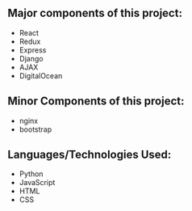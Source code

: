 ## Major components of this project:

- React
- Redux
- Express
- Django
- AJAX
- DigitalOcean

## Minor Components of this project:

- nginx
- bootstrap

## Languages/Technologies Used:

- Python
- JavaScript
- HTML
- CSS
